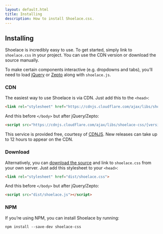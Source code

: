 ```yaml
---
layout: default.html
title: Installing
description: How to install Shoelace.css.
---
```


## Installing

Shoelace is incredibly easy to use. To get started, simply link to `shoelace.css` in your project. You can use the CDN version or download the source manually.

To make certain components interactive (e.g. dropdowns and tabs), you’ll need to load [jQuery](https://cdnjs.com/libraries/jquery/) or [Zepto](https://cdnjs.com/libraries/zepto/) along with `shoelace.js`.

### CDN

The easiest way to use Shoelace is via CDN. Just add this to the `<head>`:

```html
<link rel="stylesheet" href="https://cdnjs.cloudflare.com/ajax/libs/shoelace-css/{version}/shoelace.css">
```

And this before `</body>` but after jQuery/Zepto:

```html
<script src="https://cdnjs.cloudflare.com/ajax/libs/shoelace-css/{version}/shoelace.js"></script>
```

This service is provided free, courtesy of [CDNJS](https://cdnjs.com/). New releases can take up to 12 hours to appear on the CDN.

### Download

Alternatively, you can [download the source](https://github.com/claviska/shoelace-css/releases) and link to `shoelace.css` from your own server. Just add this stylesheet to your `<head>`:

```html
<link rel="stylesheet" href="dist/shoelace.css">
```

And this before `</body>` but after jQuery/Zepto:

```html
<script src="dist/shoelace.js"></script>
```

### NPM

If you’re using NPM, you can install Shoelace by running:

```
npm install --save-dev shoelace-css
```

